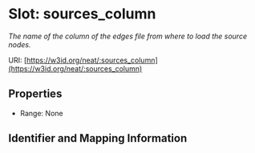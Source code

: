 # Slot: sources_column
_The name of the column of the edges file from where to load the source nodes._


URI: [https://w3id.org/neat/:sources_column](https://w3id.org/neat/:sources_column)



<!-- no inheritance hierarchy -->


## Properties

 * Range: None



## Identifier and Mapping Information





